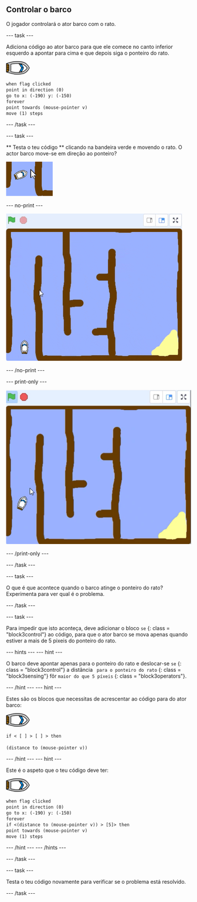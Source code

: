 ## Controlar o barco

O jogador controlará o ator barco com o rato.

\--- task \---

Adiciona código ao ator barco para que ele comece no canto inferior esquerdo a apontar para cima e que depois siga o ponteiro do rato.

![ator barco](images/boat_resize.png)

```blocks3
when flag clicked
point in direction (0)
go to x: (-190) y: (-150)
forever
point towards (mouse-pointer v)
move (1) steps
```

\--- /task \---

\--- task \---

** Testa o teu código ** clicando na bandeira verde e movendo o rato. O actor barco move-se em direção ao ponteiro?

![captura de ecrã](images/boat-mouse.png)

\--- no-print \---

![captura de ecrã](images/boat-pointer-test-anim.gif)

\--- /no-print \---

\--- print-only \---

![captura de ecrã](images/boat-pointer-test-anim.png)

\--- /print-only \---

\--- /task \---

\--- task \---

O que é que acontece quando o barco atinge o ponteiro do rato? Experimenta para ver qual é o problema.

\--- /task \---

\--- task \---

Para impedir que isto aconteça, deve adicionar o bloco ` se ` {: class = "block3control"} ao código, para que o ator barco se mova apenas quando estiver a mais de 5 pixeis do ponteiro do rato.

\--- hints \--- \--- hint \---

O barco deve apontar apenas para o ponteiro do rato e deslocar-se `se` {: class = "block3control"} a distância ` para o ponteiro do rato` {: class = "block3sensing"} fôr ` maior do que 5 píxeis ` {: class = "block3operators"}.

\--- /hint \--- \--- hint \---

Estes são os blocos que necessitas de acrescentar ao código para do ator barco:

![ator barco](images/boat_resize.png)

```blocks3
if < [ ] > [ ] > then

(distance to (mouse-pointer v))
```

\--- /hint \--- \--- hint \---

Este é o aspeto que o teu código deve ter:

![ator barco](images/boat_resize.png)

```blocks3
when flag clicked
point in direction (0)
go to x: (-190) y: (-150)
forever
if <(distance to (mouse-pointer v)) > [5]> then
point towards (mouse-pointer v)
move (1) steps
```

\--- /hint \--- \--- /hints \---

\--- /task \---

\--- task \---

Testa o teu código novamente para verificar se o problema está resolvido.

\--- /task \---